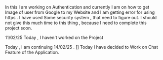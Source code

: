 In this I am working on Authentication and currently I am on how to get Image of user from Google to my Website and I am getting error for using https . I have used Some security system , that need to figure out.
I should not give this much time to this thing , because I need to complete this project soon.

11/02/25  Today , I haven't worked on the Project

Today , I am continuing 14/02/25 . 
[] Today I have decided to Work on Chat Feature of the Application.